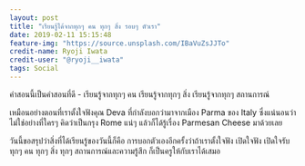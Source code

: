 ```yaml
---
layout: post
title: "เรียนรู้ได้จากทุกๆ คน ทุกๆ สิ่ง รอบๆ ตัวเรา"
date: 2019-02-11 15:15:48
feature-img: "https://source.unsplash.com/IBaVuZsJJTo"
credit-name: Ryoji Iwata
credit-user: "@ryoji__iwata"
tags: Social
---
```

คำสอนนี้เป็นคำสอนที่ดี - เรียนรู้จากทุกๆ คน เรียนรู้จากทุกๆ สิ่ง เรียนรู้จากทุกๆ สถานการณ์

เหมือนอย่างตอนที่เราตั้งใจฟังคุณ Deva ที่กำลังบอกว่ามาจากเมือง Parma ของ Italy ซึ่งแน่นอนว่าไม่ใช่อย่างที่ใครๆ คิดว่าเป็นกรุง Rome แน่ๆ แล้วก็ได้รู้เรื่อง Parmesan Cheese มาด้วยเลย

วันนี้ขอสรุปว่าสิ่งที่ได้เรียนรู้ของวันนี้ก็คือ การบอกตัวเองอีกครั้งว่าถ้าเราตั้งใจฟัง เปิดใจฟัง เปิดใจรับ ทุกๆ คน ทุกๆ สิ่ง ทุกๆ สถานการณ์และความรู้สึก ก็เป็นครูให้กับเราได้เสมอ
